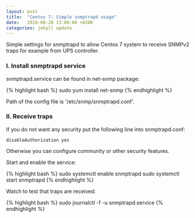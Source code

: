 ```yaml
---
layout: post
title:  "Centos 7: Simple snmptrapd usage"
date:   2019-06-20 13:00:00 +0200
categories: jekyll update
---
```


Simple settings for snmptrapd to allow Centos 7 system to receive SNMPv2 traps for example from UPS controller.

### I. Install snmptrapd service

snmptrapd.service can be found in net-snmp package:

{% highlight bash %}
sudo yum install net-snmp
{% endhighlight %}

Path of the config file is '/etc/snmp/snmptrapd.conf'.

### II. Receive traps

If you do not want any security put the following line into snmptrapd.conf:

```
disableAuthorization yes
```

Otherwise you can configure community or other security features.

Start and enable the service:

{% highlight bash %}
sudo systemctl enable snmptrapd
sudo systemctl start snmptrapd
{% endhighlight %}

Watch to test that traps are received:

{% highlight bash %}
sudo journalctl -f -u snmptrapd.service
{% endhighlight %}

